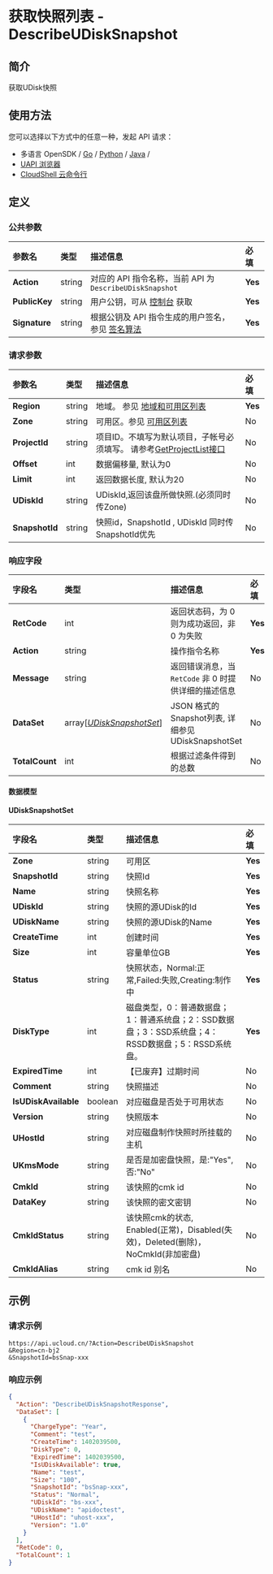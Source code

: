 # 获取快照列表 - DescribeUDiskSnapshot

## 简介

获取UDisk快照






## 使用方法

您可以选择以下方式中的任意一种，发起 API 请求：
- 多语言 OpenSDK / [Go](https://github.com/ucloud/ucloud-sdk-go) / [Python](https://github.com/ucloud/ucloud-sdk-python3) / [Java](https://github.com/ucloud/ucloud-sdk-java) /
- [UAPI 浏览器](https://console.ucloud.cn/uapi/detail?id=DescribeUDiskSnapshot)
- [CloudShell 云命令行](https://shell.ucloud.cn/)


## 定义

### 公共参数

| 参数名 | 类型 | 描述信息 | 必填 |
|:---|:---|:---|:---|
| **Action**     | string  | 对应的 API 指令名称，当前 API 为 `DescribeUDiskSnapshot`                        | **Yes** |
| **PublicKey**  | string  | 用户公钥，可从 [控制台](https://console.ucloud.cn/uapi/apikey) 获取                                             | **Yes** |
| **Signature**  | string  | 根据公钥及 API 指令生成的用户签名，参见 [签名算法](api/summary/signature.md)  | **Yes** |

### 请求参数

| 参数名 | 类型 | 描述信息 | 必填 |
|:---|:---|:---|:---|
| **Region** | string | 地域。 参见 [地域和可用区列表](https://docs.ucloud.cn/api/summary/regionlist) |**Yes**|
| **Zone** | string | 可用区。参见 [可用区列表](https://docs.ucloud.cn/api/summary/regionlist) |No|
| **ProjectId** | string | 项目ID。不填写为默认项目，子帐号必须填写。 请参考[GetProjectList接口](https://docs.ucloud.cn/api/summary/get_project_list) |No|
| **Offset** | int | 数据偏移量, 默认为0 |No|
| **Limit** | int | 返回数据长度, 默认为20 |No|
| **UDiskId** | string | UDiskId,返回该盘所做快照.(必须同时传Zone) |No|
| **SnapshotId** | string | 快照id，SnapshotId , UDiskId 同时传SnapshotId优先 |No|

### 响应字段

| 字段名 | 类型 | 描述信息 | 必填 |
|:---|:---|:---|:---|
| **RetCode** | int | 返回状态码，为 0 则为成功返回，非 0 为失败 |**Yes**|
| **Action** | string | 操作指令名称 |**Yes**|
| **Message** | string | 返回错误消息，当 `RetCode` 非 0 时提供详细的描述信息 |No|
| **DataSet** | array[[*UDiskSnapshotSet*](#UDiskSnapshotSet)] | JSON 格式的Snapshot列表, 详细参见 UDiskSnapshotSet |No|
| **TotalCount** | int | 根据过滤条件得到的总数 |No|

#### 数据模型


#### UDiskSnapshotSet

| 字段名 | 类型 | 描述信息 | 必填 |
|:---|:---|:---|:---|
| **Zone** | string | 可用区 |**Yes**|
| **SnapshotId** | string | 快照Id |**Yes**|
| **Name** | string | 快照名称 |**Yes**|
| **UDiskId** | string | 快照的源UDisk的Id |**Yes**|
| **UDiskName** | string | 快照的源UDisk的Name |**Yes**|
| **CreateTime** | int | 创建时间 |**Yes**|
| **Size** | int | 容量单位GB |**Yes**|
| **Status** | string | 快照状态，Normal:正常,Failed:失败,Creating:制作中 |**Yes**|
| **DiskType** | int | 磁盘类型，0：普通数据盘；1：普通系统盘；2：SSD数据盘；3：SSD系统盘；4：RSSD数据盘；5：RSSD系统盘。 |**Yes**|
| **ExpiredTime** | int | 【已废弃】过期时间 |No|
| **Comment** | string | 快照描述 |No|
| **IsUDiskAvailable** | boolean | 对应磁盘是否处于可用状态 |No|
| **Version** | string | 快照版本 |No|
| **UHostId** | string | 对应磁盘制作快照时所挂载的主机 |No|
| **UKmsMode** | string | 是否是加密盘快照，是:"Yes", 否:"No" |No|
| **CmkId** | string | 该快照的cmk id |No|
| **DataKey** | string | 该快照的密文密钥 |No|
| **CmkIdStatus** | string | 该快照cmk的状态, Enabled(正常)，Disabled(失效)，Deleted(删除)，NoCmkId(非加密盘) |No|
| **CmkIdAlias** | string | cmk id 别名 |No|

## 示例

### 请求示例
    
```
https://api.ucloud.cn/?Action=DescribeUDiskSnapshot
&Region=cn-bj2
&SnapshotId=bsSnap-xxx
```

### 响应示例
    
```json
{
  "Action": "DescribeUDiskSnapshotResponse",
  "DataSet": [
    {
      "ChargeType": "Year",
      "Comment": "test",
      "CreateTime": 1402039500,
      "DiskType": 0,
      "ExpiredTime": 1402039500,
      "IsUDiskAvailable": true,
      "Name": "test",
      "Size": "100",
      "SnapshotId": "bsSnap-xxx",
      "Status": "Normal",
      "UDiskId": "bs-xxx",
      "UDiskName": "apidoctest",
      "UHostId": "uhost-xxx",
      "Version": "1.0"
    }
  ],
  "RetCode": 0,
  "TotalCount": 1
}
```





